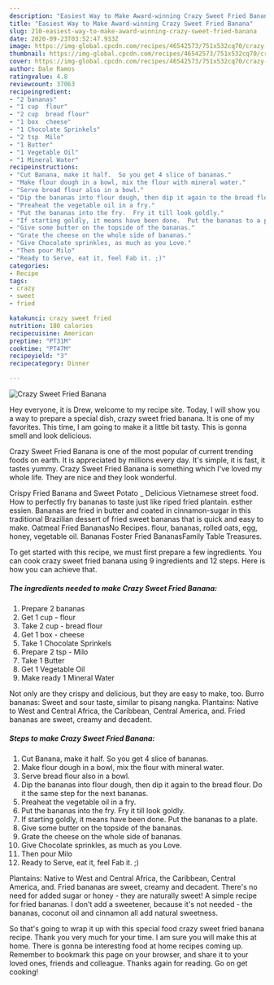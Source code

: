 ```yaml
---
description: "Easiest Way to Make Award-winning Crazy Sweet Fried Banana"
title: "Easiest Way to Make Award-winning Crazy Sweet Fried Banana"
slug: 210-easiest-way-to-make-award-winning-crazy-sweet-fried-banana
date: 2020-09-23T03:52:47.933Z
image: https://img-global.cpcdn.com/recipes/46542573/751x532cq70/crazy-sweet-fried-banana-recipe-main-photo.jpg
thumbnail: https://img-global.cpcdn.com/recipes/46542573/751x532cq70/crazy-sweet-fried-banana-recipe-main-photo.jpg
cover: https://img-global.cpcdn.com/recipes/46542573/751x532cq70/crazy-sweet-fried-banana-recipe-main-photo.jpg
author: Dale Ramos
ratingvalue: 4.8
reviewcount: 37063
recipeingredient:
- "2 bananas"
- "1 cup  flour"
- "2 cup  bread flour"
- "1 box  cheese"
- "1 Chocolate Sprinkels"
- "2 tsp  Milo"
- "1 Butter"
- "1 Vegetable Oil"
- "1 Mineral Water"
recipeinstructions:
- "Cut Banana, make it half.  So you get 4 slice of bananas."
- "Make flour dough in a bowl, mix the flour with mineral water."
- "Serve bread flour also in a bowl."
- "Dip the bananas into flour dough, then dip it again to the bread flour.  Do it the same step for the next bananas."
- "Preaheat the vegetable oil in a fry."
- "Put the bananas into the fry.  Fry it till look goldly."
- "If starting goldly, it means have been done.  Put the bananas to a plate."
- "Give some butter on the topside of the bananas."
- "Grate the cheese on the whole side of bananas."
- "Give Chocolate sprinkles, as much as you Love."
- "Then pour Milo"
- "Ready to Serve, eat it, feel Fab it. ;)"
categories:
- Recipe
tags:
- crazy
- sweet
- fried

katakunci: crazy sweet fried 
nutrition: 180 calories
recipecuisine: American
preptime: "PT31M"
cooktime: "PT47M"
recipeyield: "3"
recipecategory: Dinner

---
```



![Crazy Sweet Fried Banana](https://img-global.cpcdn.com/recipes/46542573/751x532cq70/crazy-sweet-fried-banana-recipe-main-photo.jpg)

Hey everyone, it is Drew, welcome to my recipe site. Today, I will show you a way to prepare a special dish, crazy sweet fried banana. It is one of my favorites. This time, I am going to make it a little bit tasty. This is gonna smell and look delicious.

Crazy Sweet Fried Banana is one of the most popular of current trending foods on earth. It is appreciated by millions every day. It's simple, it is fast, it tastes yummy. Crazy Sweet Fried Banana is something which I've loved my whole life. They are nice and they look wonderful.

Crispy Fried Banana and Sweet Potato _ Delicious Vietnamese street food. How to perfectly fry bananas to taste just like riped fried plantain. esther essien. Bananas are fried in butter and coated in cinnamon-sugar in this traditional Brazilian dessert of fried sweet bananas that is quick and easy to make. Oatmeal Fried BananasNo Recipes. flour, bananas, rolled oats, egg, honey, vegetable oil. Bananas Foster Fried BananasFamily Table Treasures.


To get started with this recipe, we must first prepare a few ingredients. You can cook crazy sweet fried banana using 9 ingredients and 12 steps. Here is how you can achieve that.

<!--inarticleads1-->

##### The ingredients needed to make Crazy Sweet Fried Banana:

1. Prepare 2 bananas
1. Get 1 cup - flour
1. Take 2 cup - bread flour
1. Get 1 box - cheese
1. Take 1 Chocolate Sprinkels
1. Prepare 2 tsp - Milo
1. Take 1 Butter
1. Get 1 Vegetable Oil
1. Make ready 1 Mineral Water


Not only are they crispy and delicious, but they are easy to make, too. Burro bananas: Sweet and sour taste, similar to pisang nangka. Plantains: Native to West and Central Africa, the Caribbean, Central America, and. Fried bananas are sweet, creamy and decadent. 

<!--inarticleads2-->

##### Steps to make Crazy Sweet Fried Banana:

1. Cut Banana, make it half.  So you get 4 slice of bananas.
1. Make flour dough in a bowl, mix the flour with mineral water.
1. Serve bread flour also in a bowl.
1. Dip the bananas into flour dough, then dip it again to the bread flour.  Do it the same step for the next bananas.
1. Preaheat the vegetable oil in a fry.
1. Put the bananas into the fry.  Fry it till look goldly.
1. If starting goldly, it means have been done.  Put the bananas to a plate.
1. Give some butter on the topside of the bananas.
1. Grate the cheese on the whole side of bananas.
1. Give Chocolate sprinkles, as much as you Love.
1. Then pour Milo
1. Ready to Serve, eat it, feel Fab it. ;)


Plantains: Native to West and Central Africa, the Caribbean, Central America, and. Fried bananas are sweet, creamy and decadent. There&#39;s no need for added sugar or honey - they are naturally sweet! A simple recipe for fried bananas. I don&#39;t add a sweetener, because it&#39;s not needed - the bananas, coconut oil and cinnamon all add natural sweetness. 

So that's going to wrap it up with this special food crazy sweet fried banana recipe. Thank you very much for your time. I am sure you will make this at home. There is gonna be interesting food at home recipes coming up. Remember to bookmark this page on your browser, and share it to your loved ones, friends and colleague. Thanks again for reading. Go on get cooking!
